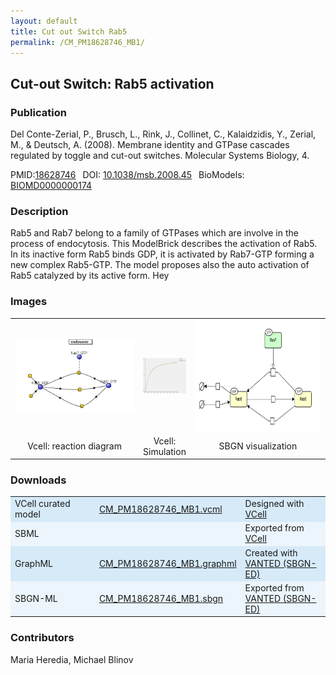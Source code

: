 ```yaml
---
layout: default
title: Cut out Switch Rab5
permalink: /CM_PM18628746_MB1/
---
```

## Cut-out Switch: Rab5 activation

### Publication 

Del Conte-Zerial, P., Brusch, L., Rink, J., Collinet, C., Kalaidzidis, Y., Zerial, M., & Deutsch, A. (2008). Membrane identity and GTPase cascades regulated by toggle and cut-out switches. Molecular Systems Biology, 4. 

 PMID:<a href="https://www.ncbi.nlm.nih.gov/pubmed/?term=10.1038%2Fmsb.2008.45">18628746</a>&ensp; 
 DOI: <a href="https://doi.org/10.1038/msb.2008.45"> 10.1038/msb.2008.45</a>&ensp;
 BioModels: <a href="https://www.ebi.ac.uk/biomodels/BIOMD0000000174"> BIOMD0000000174</a><br/>

### Description
Rab5 and Rab7 belong to a family of GTPases which are involve in the process of endocytosis. This ModelBrick describes the activation of Rab5. In its inactive form Rab5 binds GDP, it is activated by Rab7-GTP forming a new complex Rab5-GTP. The model proposes also the auto activation of Rab5 catalyzed by its active form.
Hey
### Images
<center>
 <table> 
  <tr>
   <td align="center" width="280"><a href="https://modelbricks.github.io/images/Vcellimages/CM_PM18628746_MB1_Vcell_diagram.PNG">
   <img align="center" src="/images/Vcellimages/CM_PM18628746_MB1_Vcell_diagram.PNG"/></a></td>
   <td align="center"><a href="https://modelbricks.github.io/images/Vcellimages/CM_PM18628746_MB1_Vcell_sim.PNG">
   <img align="center" src="/images/Vcellimages/CM_PM18628746_MB1_Vcell_sim.PNG"/></a></td>
   <td align="center" width="280"><a href="https://modelbricks.github.io/images/SBGNfiles/CM_PM18628746_MB1_SBGN.PNG">
   <img align="center" src="/images/SBGNfiles/CM_PM18628746_MB1_SBGN.PNG" height="180"></a></td>
  </tr>
  <tr>
   <td align="center"> Vcell: reaction diagram </td>
   <td align="center"> Vcell: Simulation </td>
   <td align="center">SBGN visualization </td>
   </tr>
 </table>
</center>

### Downloads 


<center>
 <table>
  <td width="33%" bgcolor="#D6EAF8">VCell curated model</td>
  <td width="33%" bgcolor="#D6EAF8"><a href="/modelbricks/VCML_SBMLfiles/CM_PM18628746_MB1.vcml">CM_PM18628746_MB1.vcml</a></td>
  <td width="33%" bgcolor="#D6EAF8"> Designed with <a href="http://vcell.org"> VCell</a></td>
 <tr>
   <td bgcolor="#EBF5FB">SBML</td>
   <td bgcolor="#EBF5FB"><!--<a href="/modelbricks/VCML_SBMLfiles/BIOMD0000000174.xml">BIOMD0000000174.xml</a>--></td>
   <td bgcolor="#EBF5FB"> Exported from <a href="http://vcell.org"> VCell</a></td>
 </tr>
 <tr>
   <td bgcolor="#D6EAF8">GraphML</td>
   <td bgcolor="#D6EAF8"><a href="/modelbricks/SBGNexecutablefiles/CM_PM18628746_MB1.graphml">CM_PM18628746_MB1.graphml</a></td>
   <td bgcolor="#D6EAF8"> Created with <a href="https://immersive-analytics.infotech.monash.edu/vanted/addons/sbgn-ed/">VANTED (SBGN-ED)</a></td>
 </tr>
 <tr>
   <td bgcolor="#EBF5FB">SBGN-ML </td>
   <td bgcolor="#EBF5FB"><a href="/modelbricks/SBGNexecutablefiles/CM_PM18628746_MB1.sbgn">CM_PM18628746_MB1.sbgn</a></td>
   <td bgcolor="#EBF5FB"> Exported from <a href="https://immersive-analytics.infotech.monash.edu/vanted/addons/sbgn-ed/">VANTED (SBGN-ED)</a></td>
 </tr>
 </table>
</center>



### Contributors
Maria Heredia, Michael Blinov
 
